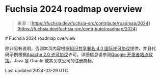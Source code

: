 <!--yml

category: 未分类

date: 2024-05-29 12:46:10

-->

# Fuchsia 2024 roadmap overview

> 来源：[https://fuchsia.dev/fuchsia-src/contribute/roadmap/2024](https://fuchsia.dev/fuchsia-src/contribute/roadmap/2024)

<main role="main" class="devsite-main-content" has-book-nav="" has-sidebar=""> <devsite-content># Fuchsia 2024 roadmap overview

<devsite-view-release-notes></devsite-view-release-notes>

<devsite-hats-survey class="nocontent" hats-id="5RumxBgfF0d7vXFJcj90X3khBKrh" listnr-id="5048604"><devsite-thumb-rating position="footer"></devsite-thumb-rating></devsite-hats-survey> <devsite-content-footer class="nocontent">除非另有说明，否则本页内容根据[知识共享署名 4.0 国际许可协议](https://creativecommons.org/licenses/by/4.0/)提供，并且代码示例根据[Apache 2.0 许可协议](https://www.apache.org/licenses/LICENSE-2.0)许可。详细信息请参阅[Google 开发者站点政策](https://developers.google.com/site-policies)。Java 是 Oracle 或其关联公司的注册商标。

Last updated 2024-03-29 UTC.</devsite-content-footer> <devsite-notification></devsite-notification>

<template class="devsite-thumb-rating-down-categories"></template><template class="devsite-thumb-rating-up-categories"></template></devsite-content> </main>
